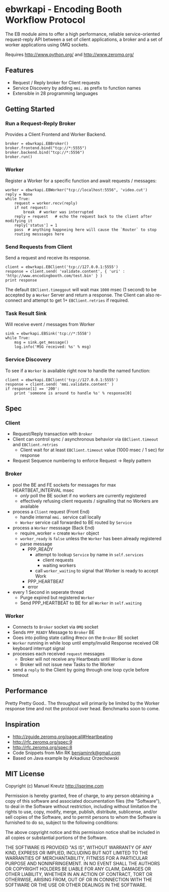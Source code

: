 # ebwrkapi - Encoding Booth Workflow Protocol

The EB module aims to offer a high performance, reliable service-oriented
request-reply API between a set of client applications, a broker and
a set of worker applications using 0MQ sockets.

Requires <http://www.python.org/> and <http://www.zeromq.org/>


## Features

- Request / Reply broker for Client requests
- Service Discovery by adding `mmi.` as prefix to function names
- Extensible in 28 programming languages


## Getting Started

### Run a Request-Reply Broker

Provides a Client Frontend and Worker Backend.

    broker = ebwrkapi.EBBroker()
    broker.frontend.bind("tcp://*:5555")
    broker.backend.bind("tcp://*:5556")
    broker.run()


### Worker

Register a Worker for a specific function and await requests / messages:

    worker = ebwrkapi.EBWorker("tcp://localhost:5556", 'video.cut')
    reply = None
    while True:
        request = worker.recv(reply)
        if not request:
            break  # worker was interrupted
        reply = request   # echo the request back to the client after modifying it
        reply['status'] = 1
        pass  # anything happneing here will cause the `Router` to stop
        routing messsages here


### Send Requests from Client

Send a request and receive its response.

    client = ebwrkapi.EBClient('tcp://127.0.0.1:5555')
    response = client.send( 'validate.content', { 'uri' : 'http://www.encodingbooth.com/test.bin' } )
    print response

The default `EBClient.timeggout` will wait max `1000` msec (1 second) to be accepted by a `Worker` Server and return a response. The Client can also re-connect and attempt to get 1+ `EBClient.retries` if required.


### Task Result Sink

Will receive event / messages from Worker

    sink = ebwrkapi.EBSink('tcp://*:5558')
    while True:
        msg = sink.get_message()
        log.info('MSG received: %s' % msg)


### Service Discovery

To see if a `Worker` is available right now to handle the named function:

    client = ebwrkapi.EBClient('tcp://127.0.0.1:5555')
    response = client.send( 'mmi.validate.content' )
    if response[1] == '200':
        print 'someone is around to handle %s' % response[0]


## Spec

### Client

- Request/Reply transaction with `Broker`
- Client can control sync / asynchronous behavior via `EBClient.timeout` and `EBClient.retries`
    - Client  wait for at least `EBClient.timeout` value (1000 msec / 1 sec) for response
- Request Sequence numbering to enforce Request -> Reply pattern


### Broker

- pool the BE and FE sockets for messages for max HEARTBEAT_INTERVAL msec
	- _only_ poll the BE socket if no workers are currently registered
    - effectively refusing client requests / signalling that no Workers are available
- process a `Client` request (Front End)
	- handle internal `mmi.` service call locally
	- `Worker` service call forwarded to BE routed by `Service`
- process a `Worker` messsage (Back End)
  	- require_worker = create `Worker` object
    - `worker_ready` is `false` unless the `Worker` has been already registered
	- parse message
		- PPP_READY
			- attempt to lookup `Service` by name in `self.services`
                - client requests
                - waiting workers
            - call `worker_waiting` to signal that Worker is ready to accept Work
		- PPP_HEARTBEAT
		- error
- every 1 Second in seperate thread
    - Purge expired but registered `Worker`
    - Send PPP_HEARTBEAT to BE for all `Worker` in `self.waiting`

### Worker

- Connects to `Broker` socket via `0MQ` socket
- Sends `PPP_READY` Message to `Broker` BE
- Goes into polling state calling #recv on the `Broker` BE socket
- `Worker` running in while loop until empty/invalid Response received OR keyboard interrupt signal
- processes each received `request` messages
    - Broker will not receive any Heartbeats until Worker is done
    - Broker will not issue new Tasks to the Worker
- send a `reply` to the Client by going through one loop cycle before timeout


## Performance

Pretty Pretty Good.. The throughput will primarily be limited by the Worker response
time and not the protocol over head. Benchmarks soon to come.


## Inspiration

- http://zguide.zeromq.org/page:all#Heartbeating
- http://rfc.zeromq.org/spec:9
- http://rfc.zeromq.org/spec:8
- Code Snippets from Min RK <benjaminrk@gmail.com>
- Based on Java example by Arkadiusz Orzechowski


## MIT License

Copyright (c) Manuel Kreutz <http://isprime.com>

Permission is hereby granted, free of charge, to any person obtaining a copy of this software and associated documentation files (the "Software"), to deal in the Software without restriction, including without limitation the rights to use, copy, modify, merge, publish, distribute, sublicense, and/or sell copies of the Software, and to permit persons to whom the Software is furnished to do so, subject to the following conditions:

The above copyright notice and this permission notice shall be included in all copies or substantial portions of the Software.

THE SOFTWARE IS PROVIDED "AS IS", WITHOUT WARRANTY OF ANY KIND, EXPRESS OR IMPLIED, INCLUDING BUT NOT LIMITED TO THE WARRANTIES OF MERCHANTABILITY, FITNESS FOR A PARTICULAR PURPOSE AND NONINFRINGEMENT. IN NO EVENT SHALL THE AUTHORS OR COPYRIGHT HOLDERS BE LIABLE FOR ANY CLAIM, DAMAGES OR OTHER LIABILITY, WHETHER IN AN ACTION OF CONTRACT, TORT OR OTHERWISE, ARISING FROM, OUT OF OR IN CONNECTION WITH THE SOFTWARE OR THE USE OR OTHER DEALINGS IN THE SOFTWARE.
